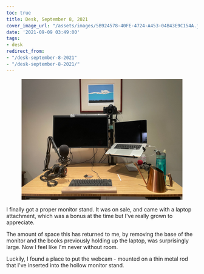 ```yaml
---
toc: true
title: Desk, September 8, 2021
cover_image_url: "/assets/images/5B924578-40FE-4724-A453-04B43E9C154A.jpeg"
date: '2021-09-09 03:49:00'
tags:
- desk
redirect_from:
- "/desk-september-8-2021"
- "/desk-september-8-2021/"
---
```


<figure class="kg-card kg-image-card"><img src="/assets/images/5B924578-40FE-4724-A453-04B43E9C154A.jpeg" /></figure>

I finally got a proper monitor stand. It was on sale, and came with a laptop attachment, which was a bonus at the time but I've really grown to appreciate.

The amount of space this has returned to me, by removing the base of the monitor and the books previously holding up the laptop, was surprisingly large. Now I feel like I'm never without room.

Luckily, I found a place to put the webcam - mounted on a thin metal rod that I've inserted into the hollow monitor stand.

